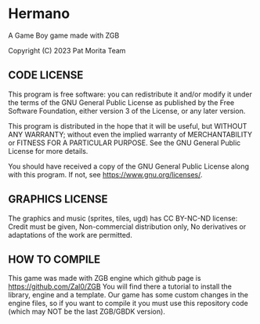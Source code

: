 # Hermano
 A Game Boy game made with ZGB
 
Copyright (C) 2023 Pat Morita Team

CODE LICENSE
------------
This program is free software: you can redistribute it and/or modify it under the terms of the GNU General Public License as published by the Free Software Foundation, either version 3 of the License, or any later version.

This program is distributed in the hope that it will be useful, but WITHOUT ANY WARRANTY; without even the implied warranty of MERCHANTABILITY or FITNESS FOR A PARTICULAR PURPOSE. See the GNU General Public License for more details.

You should have received a copy of the GNU General Public License along with this program. If not, see https://www.gnu.org/licenses/.

GRAPHICS LICENSE
----------------
The graphics and music (sprites, tiles, ugd) has CC BY-NC-ND license: Credit must be given, Non-commercial distribution only, No derivatives or adaptations of the work are permitted.

HOW TO COMPILE
--------------
This game was made with ZGB engine which github page is https://github.com/Zal0/ZGB You will find there a tutorial to install the library, engine and a template. Our game has some custom changes in the engine files, so if you want to compile it you must use this repository code (which may NOT be the last ZGB/GBDK version).
